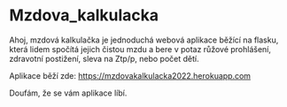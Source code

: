 # Mzdova_kalkulacka

Ahoj, mzdová kalkulačka je jednoduchá webová aplikace běžící na flasku,
která lidem spočítá jejich čistou mzdu a bere v potaz růžové prohlášení, zdravotní postižení, sleva na Ztp/p, nebo počet dětí.

Aplikace běží zde: https://mzdovakalkulacka2022.herokuapp.com

Doufám, že se vám aplikace líbí.
